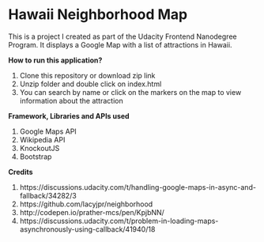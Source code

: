 # Hawaii Neighborhood Map
This is a project I created as part of the Udacity Frontend Nanodegree Program. It displays a Google Map with a list of attractions in Hawaii.

<strong> How to run this application? </strong>
<ol>
  <li>Clone this repository or download zip link</li>
  <li>Unzip folder and double click on index.html</li>
  <li>You can search by name or click on the markers on the map to view information about the attraction</li>
</ol>


<strong> Framework, Libraries and APIs used </strong>
<ol>
  <li>Google Maps API</li>
  <li>Wikipedia API</li>
  <li>KnockoutJS</li>
  <li>Bootstrap</li>
</ol>

<strong> Credits </strong>
<ol>
  <li>https://discussions.udacity.com/t/handling-google-maps-in-async-and-fallback/34282/3</li>
  <li>https://github.com/lacyjpr/neighborhood</li>
  <li>http://codepen.io/prather-mcs/pen/KpjbNN/</li>
  <li>https://discussions.udacity.com/t/problem-in-loading-maps-asynchronously-using-callback/41940/18</li>
</ol>
